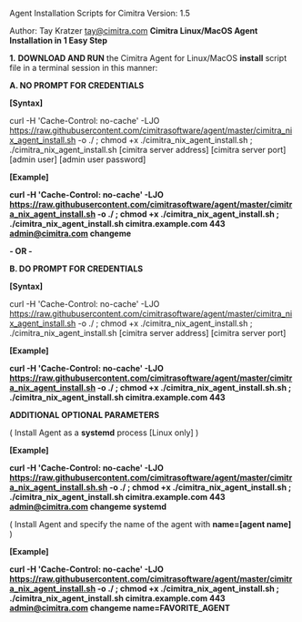 
Agent Installation Scripts for Cimitra
Version: 1.5

Author: Tay Kratzer tay@cimitra.com
**Cimitra Linux/MacOS Agent Installation in 1 Easy Step**

**1.** **DOWNLOAD AND RUN** the Cimitra Agent for Linux/MacOS **install** script file in a terminal session in this manner:

**A. NO PROMPT FOR CREDENTIALS**

**[Syntax]**

curl -H 'Cache-Control: no-cache' -LJO https://raw.githubusercontent.com/cimitrasoftware/agent/master/cimitra_nix_agent_install.sh -o ./ ; chmod +x ./cimitra_nix_agent_install.sh ; ./cimitra_nix_agent_install.sh [cimitra server address] [cimitra server port] [admin user] [admin user password]

**[Example]**

**curl -H 'Cache-Control: no-cache' -LJO https://raw.githubusercontent.com/cimitrasoftware/agent/master/cimitra_nix_agent_install.sh -o ./ ; chmod +x ./cimitra_nix_agent_install.sh ; ./cimitra_nix_agent_install.sh cimitra.example.com 443 admin@cimitra.com changeme**

**- OR -**

**B. DO PROMPT FOR CREDENTIALS**

**[Syntax]**

curl -H 'Cache-Control: no-cache' -LJO https://raw.githubusercontent.com/cimitrasoftware/agent/master/cimitra_nix_agent_install.sh -o ./ ; chmod +x ./cimitra_nix_agent_install.sh ; ./cimitra_nix_agent_install.sh [cimitra server address] [cimitra server port]

**[Example]**

**curl -H 'Cache-Control: no-cache' -LJO https://raw.githubusercontent.com/cimitrasoftware/agent/master/cimitra_nix_agent_install.sh -o ./ ; chmod +x ./cimitra_nix_agent_install.sh.sh ; ./cimitra_nix_agent_install.sh cimitra.example.com 443**

**ADDITIONAL OPTIONAL PARAMETERS**

( Install Agent as a **systemd** process [Linux only] )

**[Example]**

**curl -H 'Cache-Control: no-cache' -LJO https://raw.githubusercontent.com/cimitrasoftware/agent/master/cimitra_nix_agent_install.sh.sh -o ./ ; chmod +x ./cimitra_nix_agent_install.sh ; ./cimitra_nix_agent_install.sh cimitra.example.com 443 admin@cimitra.com changeme systemd**

( Install Agent and specify the name of the agent with **name=[agent name]** )

**[Example]**

**curl -H 'Cache-Control: no-cache' -LJO https://raw.githubusercontent.com/cimitrasoftware/agent/master/cimitra_nix_agent_install.sh -o ./ ; chmod +x ./cimitra_nix_agent_install.sh ; ./cimitra_nix_agent_install.sh cimitra.example.com 443 admin@cimitra.com changeme name=FAVORITE_AGENT**

